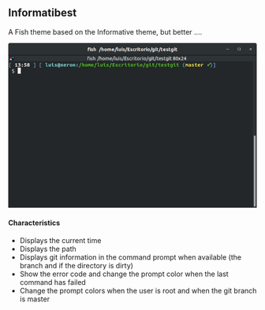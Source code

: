 ##  Informatibest

A Fish theme based on the Informative theme, but better ....



![beloglazov-fish-theme](https://raw.githubusercontent.com/kb05/Informatibest/master/images/ExampleShell.png)


#### Characteristics

* Displays the current time
* Displays the path
* Displays git information in the command prompt when available (the branch and if the directory is dirty)
* Show the error code and change the prompt color when the last command has failed
* Change the prompt colors when the user is root and when the git branch is master
